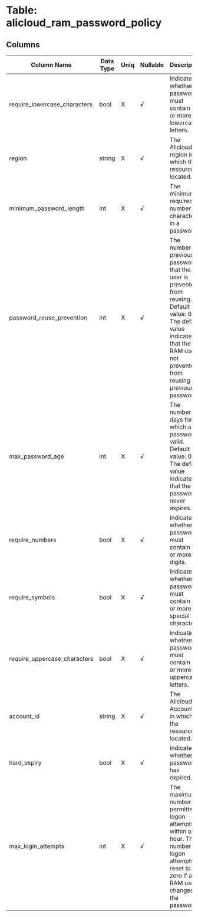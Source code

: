 # Table: alicloud_ram_password_policy

## Columns 

|  Column Name   |  Data Type  | Uniq | Nullable | Description | 
|  ----  | ----  | ----  | ----  | ---- | 
| require_lowercase_characters | bool | X | √ | Indicates whether a password must contain one or more lowercase letters. | 
| region | string | X | √ | The Alicloud region in which the resource is located. | 
| minimum_password_length | int | X | √ | The minimum required number of characters in a password. | 
| password_reuse_prevention | int | X | √ | The number of previous passwords that the user is prevented from reusing. Default value: 0. The default value indicates that the RAM user is not prevented from reusing previous passwords. | 
| max_password_age | int | X | √ | The number of days for which a password is valid. Default value: 0. The default value indicates that the password never expires. | 
| require_numbers | bool | X | √ | Indicates whether a password must contain one or more digits. | 
| require_symbols | bool | X | √ | Indicates whether a password must contain one or more special characters. | 
| require_uppercase_characters | bool | X | √ | Indicates whether a password must contain one or more uppercase letters. | 
| account_id | string | X | √ | The Alicloud Account ID in which the resource is located. | 
| hard_expiry | bool | X | √ | Indicates whether the password has expired. | 
| max_login_attempts | int | X | √ | The maximum number of permitted logon attempts within one hour. The number of logon attempts is reset to zero if a RAM user changes the password. | 


